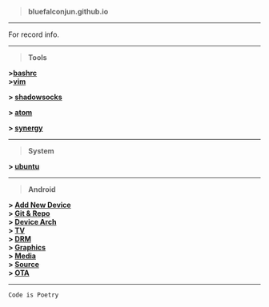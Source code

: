 >**bluefalconjun.github.io**

---
For record info.

---
>**Tools**

**>[bashrc](https://github.com/bluefalconjun/bluefalconjun.github.io/blob/master/Tools/bashrc.md)**  
**>[vim](https://github.com/bluefalconjun/bluefalconjun.github.io/blob/master/Tools/vim.md)** 

**> [shadowsocks](https://github.com/bluefalconjun/bluefalconjun.github.io/blob/master/Tools/shadowsocks.md)**

**> [atom](https://github.com/bluefalconjun/bluefalconjun.github.io/blob/master/Tools/atom.md)**

**> [synergy](http://synergy-project.org/)**  



---
>**System**

**> [ubuntu](https://github.com/bluefalconjun/bluefalconjun.github.io/blob/master/System/ubuntu.md)**  

---
>**Android**

**> [Add New Device](https://github.com/bluefalconjun/bluefalconjun.github.io/blob/master/Android/android.addnewdev.md)**  
**> [Git & Repo](https://github.com/bluefalconjun/bluefalconjun.github.io/blob/master/Android/android.developing.gitrepo.md)**  
**> [Device Arch](https://github.com/bluefalconjun/bluefalconjun.github.io/blob/master/Android/android.devicearch.md)**  
**> [TV](https://github.com/bluefalconjun/bluefalconjun.github.io/blob/master/Android/android.tv.md)**  
**> [DRM](https://github.com/bluefalconjun/bluefalconjun.github.io/blob/master/Android/android.drm.md)**  
**> [Graphics](https://github.com/bluefalconjun/bluefalconjun.github.io/blob/master/Android/android.graphics.md)**  
**> [Media](https://github.com/bluefalconjun/bluefalconjun.github.io/blob/master/Android/android.media.md)**  
**> [Source](https://github.com/bluefalconjun/bluefalconjun.github.io/blob/master/Android/android.source.md)**    
**> [OTA](https://github.com/bluefalconjun/bluefalconjun.github.io/blob/master/Android/android.ota.md)**

---
```Code is Poetry```
